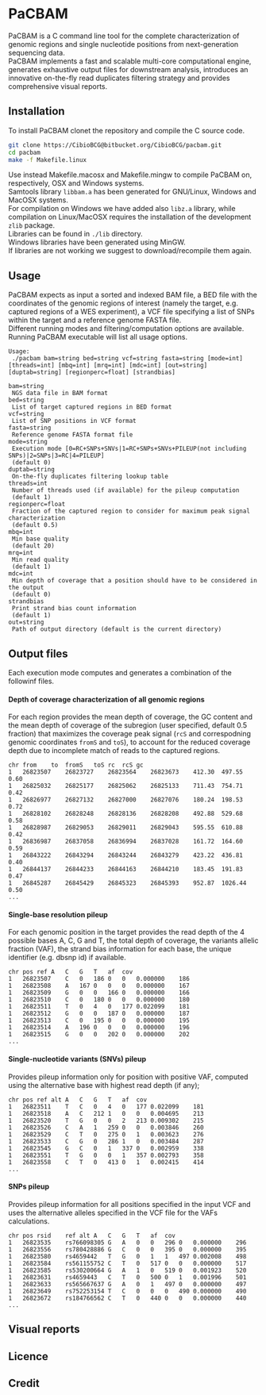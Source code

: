 # PaCBAM

PaCBAM is a C command line tool for the complete characterization of genomic regions and single nucleotide positions from next-generation sequencing data.  
PaCBAM implements a fast and scalable multi-core computational engine, generates exhaustive output files for downstream analysis, introduces an innovative on-the-fly read duplicates filtering strategy and provides comprehensive visual reports. 

## Installation

To install PaCBAM clonet the repository and compile the C source code.

```bash
git clone https://CibioBCG@bitbucket.org/CibioBCG/pacbam.git  
cd pacbam
make -f Makefile.linux
```

Use instead Makefile.macosx and Makefile.mingw to compile PaCBAM on, respectively, OSX and Windows systems.  
Samtools library `libbam.a` has been generated for GNU/Linux, Windows and MacOSX systems.  
For compilation on Windows we have added also `libz.a` library, while compilation on Linux/MacOSX requires the installation of the development `zlib` package.  
Libraries can be found in `./lib` directory.  
Windows libraries have been generated using MinGW.  
If libraries are not working we suggest to download/recompile them again.

## Usage
PaCBAM expects as input a sorted and indexed BAM file, a BED file with the coordinates of the genomic regions of interest (namely the target, e.g. captured regions of a WES experiment), a VCF file specifying a list of SNPs within the target and a reference genome FASTA file.  
Different running modes and filtering/computation options are available.  
Running PaCBAM executable will list all usage options. 

```
Usage: 
 ./pacbam bam=string bed=string vcf=string fasta=string [mode=int] [threads=int] [mbq=int] [mrq=int] [mdc=int] [out=string] [duptab=string] [regionperc=float] [strandbias]

bam=string 
 NGS data file in BAM format 
bed=string 
 List of target captured regions in BED format 
vcf=string 
 List of SNP positions in VCF format 
fasta=string 
 Reference genome FASTA format file 
mode=string 
 Execution mode [0=RC+SNPs+SNVs|1=RC+SNPs+SNVs+PILEUP(not including SNPs)|2=SNPs|3=RC|4=PILEUP]
 (default 0)
duptab=string 
 On-the-fly duplicates filtering lookup table
threads=int 
 Number of threads used (if available) for the pileup computation
 (default 1)
regionperc=float 
 Fraction of the captured region to consider for maximum peak signal characterization
 (default 0.5)
mbq=int 
 Min base quality
 (default 20)
mrq=int 
 Min read quality
 (default 1)
mdc=int 
 Min depth of coverage that a position should have to be considered in the output
 (default 0)
strandbias 
 Print strand bias count information
 (default 1)
out=string 
 Path of output directory (default is the current directory)
```

## Output files

Each execution mode computes and generates a combination of the followinf files.

#### Depth of coverage characterization of all genomic regions
For each region provides the mean depth of coverage, the GC content and the mean depth of coverage of the subregion (user specified, default 0.5 fraction) that maximizes the coverage peak signal (`rcS` and correspodning genomic coordinates `fromS` and `toS`), to account for the reduced coverage depth due to incomplete match of reads to the captured regions.

```
chr	from	to	fromS	toS	rc	rcS	gc
1	26823507	26823727	26823564	26823673	412.30	497.55	0.60
1	26825032	26825177	26825062	26825133	711.43	754.71	0.42
1	26826977	26827132	26827000	26827076	180.24	198.53	0.72
1	26828102	26828248	26828136	26828208	492.88	529.68	0.58
1	26828987	26829053	26829011	26829043	595.55	610.88	0.42
1	26836987	26837058	26836994	26837028	161.72	164.60	0.59
1	26843222	26843294	26843244	26843279	423.22	436.81	0.40
1	26844137	26844233	26844163	26844210	183.45	191.83	0.47
1	26845287	26845429	26845323	26845393	952.87	1026.44	0.50
...
```

#### Single-base resolution pileup
For each genomic position in the target provides the read depth of the 4 possible bases A, C, G and T, the total depth of coverage, the variants allelic fraction (VAF), the strand bias information for each base, the unique identifier (e.g. dbsnp id) if available.

```
chr	pos	ref	A	C	G	T	af	cov
1	26823507	C	0	186	0	0	0.000000	186
1	26823508	A	167	0	0	0	0.000000	167
1	26823509	G	0	0	166	0	0.000000	166
1	26823510	C	0	180	0	0	0.000000	180
1	26823511	T	0	4	0	177	0.022099	181
1	26823512	G	0	0	187	0	0.000000	187
1	26823513	C	0	195	0	0	0.000000	195
1	26823514	A	196	0	0	0	0.000000	196
1	26823515	G	0	0	202	0	0.000000	202
...
```

#### Single-nucleotide variants (SNVs) pileup
Provides pileup information only for position with positive VAF, computed using the alternative base with highest read depth (if any); 

```
chr	pos	ref	alt	A	C	G	T	af	cov
1	26823511	T	C	0	4	0	177	0.022099	181
1	26823518	A	C	212	1	0	0	0.004695	213
1	26823520	T	G	0	0	2	213	0.009302	215
1	26823526	C	A	1	259	0	0	0.003846	260
1	26823529	C	T	0	275	0	1	0.003623	276
1	26823533	C	G	0	286	1	0	0.003484	287
1	26823545	G	C	0	1	337	0	0.002959	338
1	26823551	T	G	0	0	1	357	0.002793	358
1	26823558	C	T	0	413	0	1	0.002415	414
...
```

####  SNPs pileup
Provides pileup information for all positions specified in the input VCF and uses the alternative alleles specified in the VCF file for the VAFs calculations. 

```
chr	pos	rsid	ref	alt	A	C	G	T	af	cov
1	26823535	rs766098305	G	A	0	0	296	0	0.000000	296
1	26823556	rs780428886	G	C	0	0	395	0	0.000000	395
1	26823580	rs4659442	T	G	0	1	1	497	0.002008	498
1	26823584	rs561155752	C	T	0	517	0	0	0.000000	517
1	26823585	rs530200664	G	A	1	0	519	0	0.001923	520
1	26823631	rs4659443	C	T	0	500	0	1	0.001996	501
1	26823633	rs565667637	G	A	0	1	497	0	0.000000	497
1	26823649	rs752253154	T	C	0	0	0	490	0.000000	490
1	26823672	rs184766562	C	T	0	440	0	0	0.000000	440
...
```

## Visual reports

## Licence

## Credit
